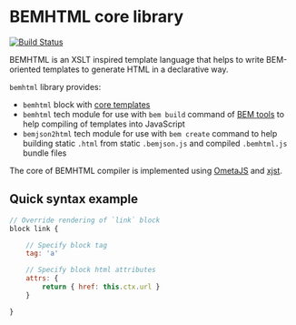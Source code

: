 # BEMHTML core library

[![Build Status](https://secure.travis-ci.org/bem/bemhtml.png?branch=master)](https://travis-ci.org/bem/bemhtml)

BEMHTML is an XSLT inspired template language that helps to write BEM-oriented templates to generate HTML
in a declarative way.

`bemhtml` library provides:

- `bemhtml` block with [core templates](https://github.com/bem/bemhtml/blob/master/common.blocks/bemhtml/bemhtml.bemhtml)
- `bemhtml` tech module for use with `bem build` command of [BEM tools](https://github.com/bem/bem-tools) to help
  compiling of templates into JavaScript
- `bemjson2html` tech module for use with `bem create` command to help building static `.html` from static `.bemjson.js`
  and compiled `.bemhtml.js` bundle files

The core of BEMHTML compiler is implemented using [OmetaJS](https://github.com/veged/ometa-js)
and [xjst](https://github.com/veged/xjst).

## Quick syntax example

```js
// Override rendering of `link` block
block link {

    // Specify block tag
    tag: 'a'

    // Specify block html attributes
    attrs: {
        return { href: this.ctx.url }
    }

}
```
